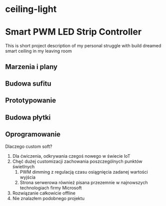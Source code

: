 # ceiling-light

# Smart PWM LED Strip Controller
This is short project description of my personal struggle with build dreamed smart ceiling in my leaving room

## Marzenia i plany

## Budowa sufitu

## Prototypowanie

## Budowa płytki

## Oprogramowanie

Dlaczego custom soft?
1. Dla ćwiczenia, odkrywania czegoś nowego w świecie IoT
1. Chęć dużej customizacji zachowania poszczególnych punktów świetlnych 
    1. PWM dimming z regulacją czasu osiągnięcia zadanej wartości wyjścia
    1. Strona serwerowa również pisana przezemnie w najnowszych technologiach firmy Microsoft 
1. Rozwiązanie całkowicie offline
1. Nie znalazłem podobnego projektu 


